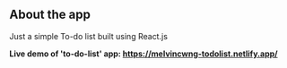 ## About the app

Just a simple To-do list built using React.js

<b>Live demo of 'to-do-list' app<b>: https://melvincwng-todolist.netlify.app/
